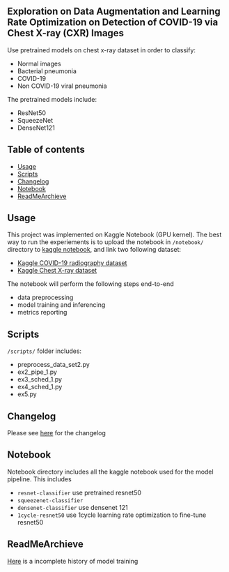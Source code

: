 ## Exploration on Data Augmentation and Learning Rate Optimization on Detection of COVID-19 via Chest X-ray (CXR) Images

Use pretrained models on chest x-ray dataset in order to classify:

* Normal images
* Bacterial pneumonia
* COVID-19
* Non COVID-19 viral pneumonia

The pretrained models include:

* ResNet50
* SqueezeNet
* DenseNet121

## Table of contents
* [Usage](#usage)
* [Scripts](#scripts)
* [Changelog](#changelog)
* [Notebook](#notebook)
* [ReadMeArchieve](#readmearchieve)

## Usage
This project was implemented on Kaggle Notebook (GPU kernel). The best way to run the experiements is to upload the notebook in `/notebook/` directory to [kaggle notebook](), and link two following dataset:

* [Kaggle COVID-19 radiography dataset](https://www.kaggle.com/tawsifurrahman/covid19-radiography-database)
* [Kaggle Chest X-ray dataset](https://www.kaggle.com/paultimothymooney/chest-xray-pneumonia)

The notebook will perform the following steps end-to-end

* data preprocessing
* model training and inferencing
* metrics reporting

## Scripts
`/scripts/` folder includes:

* preprocess_data_set2.py
* ex2_pipe_1.py
* ex3_sched_1.py
* ex4_sched_1.py
* ex5.py

## Changelog
Please see [here](https://github.com/lilsummer/CS598_DL/blob/main/changelog.md) for the changelog

## Notebook
Notebook directory includes all the kaggle notebook used for the model pipeline. This includes

* `resnet-classifier` use pretrained resnet50
* `squeezenet-classifier` 
* `densenet-classifier` use densenet 121
* `1cycle-resnet50` use 1cycle learning rate optimization to fine-tune resnet50

## ReadMeArchieve
[Here](https://github.com/lilsummer/CS598_DL/blob/main/README_ARCHIVE.md) is a incomplete history of model training